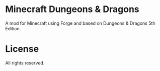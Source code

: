 Minecraft Dungeons & Dragons
===================

A mod for Minecraft using Forge and based on Dungeons & Dragons 5th Edition.

License
===================

All rights reserved.
